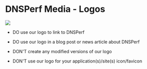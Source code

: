 # DNSPerf Media - Logos

![](logo.png)

* DO use our logo to link to DNSPerf

* DO use our logo in a blog post or news article about DNSPerf

* DON'T create any modified versions of our logo

* DON'T use our logo for your application(s)/site(s) icon/favicon
